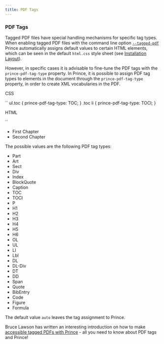 ```yaml
---
title: PDF Tags
---
```


### PDF Tags

Tagged PDF files have special handling mechanisms for specific tag types. When enabling tagged PDF files with the command line option [`--tagged-pdf`](doc-latest/doc-refs.html#cl-tagged-pdf) Prince automatically assigns default values to certain HTML elements, which can be seen in the default `html.css` style sheet (see [Installation Layout](doc-latest/installation-layout.html#installation-layout)).

However, in specific cases it is advisable to fine-tune the PDF tags with the `prince-pdf-tag-type` property. In Prince, it is possible to assign PDF tag types to elements in the document through the `prince-pdf-tag-type` property, in order to create XML vocabularies in the PDF.

CSS

``
    ul.toc {
      prince-pdf-tag-type: TOC;
    }
    .toc li {
      prince-pdf-tag-type: TOCI;
    }

HTML

``
    <ul class="toc">
      <li>First Chapter</li>
      <li>Second Chapter</li>
    </ul>

The possible values are the following PDF tag types:

-   Part
-   Art
-   Sect
-   Div
-   Index
-   BlockQuote
-   Caption
-   TOC
-   TOCI
-   P
-   H1
-   H2
-   H3
-   H4
-   H5
-   H6
-   OL
-   UL
-   LI
-   Lbl
-   DL
-   DL-Div
-   DT
-   DD
-   Span
-   Quote
-   BibEntry
-   Code
-   Figure
-   Formula

The default value `auto` leaves the tag assignment to Prince.

Bruce Lawson has written an interesting introduction on how to make [accessible tagged PDFs with Prince](https://medium.com/@bruce_39084/making-accessible-tagged-pdfs-with-prince-ad7fd7a48711) - all you need to know about PDF tags and Prince!

